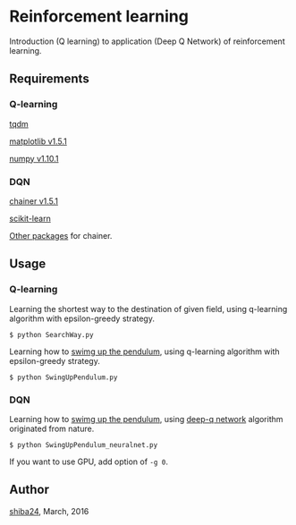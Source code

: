 Reinforcement learning
======

Introduction (Q learning) to application (Deep Q Network) of reinforcement learning.

## Requirements
### Q-learning
[tqdm](https://github.com/noamraph/tqdm)

[matplotlib v1.5.1](http://matplotlib.org/)

[numpy v1.10.1](http://www.numpy.org/)

### DQN

[chainer v1.5.1](http://chainer.org/)

[scikit-learn](http://scikit-learn.org/stable/)

[Other packages](https://github.com/pfnet/chainer#requirements) for chainer.


## Usage
### Q-learning

Learning the shortest way to the destination of given field, using q-learning algorithm with epsilon-greedy strategy.
```
$ python SearchWay.py
```

Learning how to [swimg up the pendulum](https://www.youtube.com/watch?v=YLAWnYAsai8), using q-learning algorithm with epsilon-greedy strategy.
```
$ python SwingUpPendulum.py
```


### DQN
Learning how to [swimg up the pendulum](https://www.youtube.com/watch?v=YLAWnYAsai8), using [deep-q network](http://www.nature.com/nature/journal/v518/n7540/abs/nature14236.html) algorithm originated from nature.
```
$ python SwingUpPendulum_neuralnet.py
```
If you want to use GPU, add option of ```-g 0```.


## Author

[shiba24](https://github.com/shiba24), March, 2016

